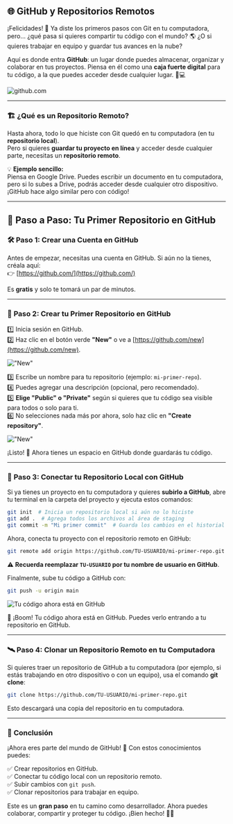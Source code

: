 ## 🌐 **GitHub y Repositorios Remotos**

¡Felicidades! 🎉 Ya diste los primeros pasos con Git en tu computadora, pero… ¿qué pasa si quieres compartir tu código con el mundo? 🌎 ¿O si quieres trabajar en equipo y guardar tus avances en la nube?

Aquí es donde entra **GitHub**: un lugar donde puedes almacenar, organizar y colaborar en tus proyectos. Piensa en él como una **caja fuerte digital** para tu código, a la que puedes acceder desde cualquier lugar. 🔐💻

![github.com](https://i.imgur.com/O3VdGme.png)

---

### 🏗️ **¿Qué es un Repositorio Remoto?**

Hasta ahora, todo lo que hiciste con Git quedó en tu computadora (en tu **repositorio local**).  
Pero si quieres **guardar tu proyecto en línea** y acceder desde cualquier parte, necesitas un **repositorio remoto**.

💡 **Ejemplo sencillo:**  
Piensa en Google Drive. Puedes escribir un documento en tu computadora, pero si lo subes a Drive, podrás acceder desde cualquier otro dispositivo. ¡GitHub hace algo similar pero con código!

---

## 🚀 **Paso a Paso: Tu Primer Repositorio en GitHub**

### 🛠️ **Paso 1: Crear una Cuenta en GitHub**

Antes de empezar, necesitas una cuenta en GitHub. Si aún no la tienes, créala aquí:  
👉 [https://github.com/](https://github.com/)

Es **gratis** y solo te tomará un par de minutos.

---

### 📂 **Paso 2: Crear tu Primer Repositorio en GitHub**

1️⃣ Inicia sesión en GitHub.  
2️⃣ Haz clic en el botón verde **"New"** o ve a [https://github.com/new](https://github.com/new).

!["New"](https://i.imgur.com/vvWrZJe.png)

3️⃣ Escribe un nombre para tu repositorio (ejemplo: `mi-primer-repo`).  
4️⃣ Puedes agregar una descripción (opcional, pero recomendado).  
5️⃣ **Elige "Public" o "Private"** según si quieres que tu código sea visible para todos o solo para ti.  
6️⃣ No selecciones nada más por ahora, solo haz clic en **"Create repository"**.

!["New"](https://i.imgur.com/CcqwU2t.png)

¡Listo! 🎉 Ahora tienes un espacio en GitHub donde guardarás tu código.

---

### 🔗 **Paso 3: Conectar tu Repositorio Local con GitHub**

Si ya tienes un proyecto en tu computadora y quieres **subirlo a GitHub**, abre tu terminal en la carpeta del proyecto y ejecuta estos comandos:

```bash
git init  # Inicia un repositorio local si aún no lo hiciste
git add .  # Agrega todos los archivos al área de staging
git commit -m "Mi primer commit"  # Guarda los cambios en el historial de Git
```

Ahora, conecta tu proyecto con el repositorio remoto en GitHub:

```bash
git remote add origin https://github.com/TU-USUARIO/mi-primer-repo.git
```

⚠️ **Recuerda reemplazar `TU-USUARIO` por tu nombre de usuario en GitHub**.

Finalmente, sube tu código a GitHub con:

```bash
git push -u origin main
```

![Tu código ahora está en GitHub](https://i.imgur.com/tmCrG6W.png)

🎉 ¡Boom! Tu código ahora está en GitHub. Puedes verlo entrando a tu repositorio en GitHub.

---

### 🛰️ **Paso 4: Clonar un Repositorio Remoto en tu Computadora**

Si quieres traer un repositorio de GitHub a tu computadora (por ejemplo, si estás trabajando en otro dispositivo o con un equipo), usa el comando **git clone**:

```bash
git clone https://github.com/TU-USUARIO/mi-primer-repo.git
```

Esto descargará una copia del repositorio en tu computadora.

---

### 🎯 **Conclusión**

¡Ahora eres parte del mundo de GitHub! 🚀 Con estos conocimientos puedes:

✅ Crear repositorios en GitHub.  
✅ Conectar tu código local con un repositorio remoto.  
✅ Subir cambios con `git push`.  
✅ Clonar repositorios para trabajar en equipo.

Este es un **gran paso** en tu camino como desarrollador. Ahora puedes colaborar, compartir y proteger tu código. ¡Bien hecho! 💪😃
